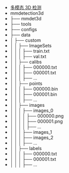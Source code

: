 
- [多模态 3D 检测](https://mmdetection3d.readthedocs.io/zh-cn/latest/advanced_guides/customize_dataset.html)
- mmdetection3d
- ├── mmdet3d
- ├── tools
- ├── configs
- ├── data
- │   ├── custom
- │   │   ├── ImageSets
- │   │   │   ├── train.txt
- │   │   │   ├── val.txt
- │   │   ├── calibs
- │   │   │   ├── 000000.txt
- │   │   │   ├── 000001.txt
- │   │   │   ├── ...
- │   │   ├── points
- │   │   │   ├── 000000.bin
- │   │   │   ├── 000001.bin
- │   │   │   ├── ...
- │   │   ├── images
- │   │   │   ├── images_0
- │   │   │   │   ├── 000000.png
- │   │   │   │   ├── 000001.png
- │   │   │   │   ├── ...
- │   │   │   ├── images_1
- │   │   │   ├── images_2
- │   │   │   ├── ...
- │   │   ├── labels
- │   │   │   ├── 000000.txt
- │   │   │   ├── 000001.txt
- │   │   │   ├── ...

